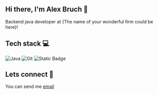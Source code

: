 ## Hi there, I'm Alex Bruch :wave:

Backend java developer at {The name of your wonderful firm could be here}!

## Tech stack :computer:

![Java](https://img.shields.io/badge/java-%23ED8B00.svg?style=for-the-badge&logo=openjdk&logoColor=white)
![Git](https://img.shields.io/badge/git-%23F05033.svg?style=for-the-badge&logo=git&logoColor=white)
![Static Badge](https://img.shields.io/badge/that's_it_for_now-white)

## Lets connect :handshake:

You can send me [email](alex.bruch@tutanota.com)